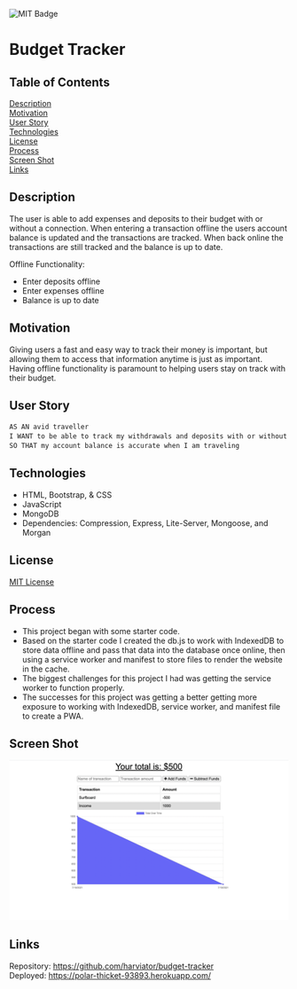 ![MIT Badge](https://img.shields.io/badge/License-MIT-green)

# Budget Tracker

## Table of Contents
[Description](#description)\
[Motivation](#motivation)\
[User Story](#user-story)\
[Technologies](#technologies)\
[License](#license)\
[Process](#process)\
[Screen Shot](#screen-shot)\
[Links](#links)


## Description

The user is able to add expenses and deposits to their budget with or without a connection. When entering a transaction offline the users account balance is updated and the transactions are tracked.  When back online the transactions are still tracked and the balance is up to date.

Offline Functionality:

  * Enter deposits offline
  * Enter expenses offline
  * Balance is up to date


## Motivation

Giving users a fast and easy way to track their money is important, but allowing them to access that information anytime is just as important. Having offline functionality is paramount to helping users stay on track with their budget.

## User Story

```md
AS AN avid traveller
I WANT to be able to track my withdrawals and deposits with or without a data/internet connection
SO THAT my account balance is accurate when I am traveling
```

## Technologies

* HTML, Bootstrap, & CSS
* JavaScript
* MongoDB
* Dependencies: Compression, Express, Lite-Server, Mongoose, and Morgan


## License

[MIT License](https://choosealicense.com/licenses/mit/)

## Process

* This project began with some starter code.
* Based on the starter code I created the db.js to work with IndexedDB to store data offline and pass that data into the database once online, then using a service worker and manifest to store files to render the website in the cache.
* The biggest challenges for this project I had was getting the service worker to function properly.
* The successes for this project was getting a better getting more exposure to working with IndexedDB, service worker, and manifest file to create a PWA.

## Screen Shot

![Screen Shot](./public/images/screen-shot.png)

## Links

Repository: https://github.com/harviator/budget-tracker \
Deployed: https://polar-thicket-93893.herokuapp.com/